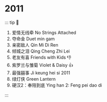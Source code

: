 # 2011

::: tip 📌

1. 爱情无线牵 No Strings Attached
2. 夺命金 Duet min gam
3. 亲密敌人 Qin Mi Di Ren
4. 倾城之泪 Qing Cheng Zhi Lei
5. 老友有喜 Friends with Kids :-1:
6. 紫罗兰与雏菊 Violet & Daisy :+1:
7. 最强囍事 Ji keung hei si 2011
8. 绿灯侠 Green Lantern
9. 硬汉2：奉陪到底 Ying han 2: Feng pei dao di

:::